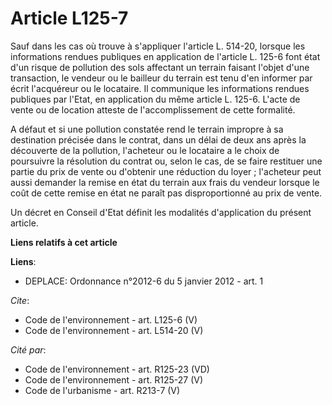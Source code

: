 # Article L125-7

Sauf dans les cas où trouve à s'appliquer l'article L. 514-20, lorsque les informations rendues publiques en application de
l'article L. 125-6 font état d'un risque de pollution des sols affectant un terrain faisant l'objet d'une transaction, le
vendeur ou le bailleur du terrain est tenu d'en informer par écrit l'acquéreur ou le locataire. Il communique les
informations rendues publiques par l'Etat, en application du même article L. 125-6. L'acte de vente ou de location atteste de
l'accomplissement de cette formalité. 

A défaut et si une pollution constatée rend le terrain impropre à sa destination précisée dans le contrat, dans un délai de
deux ans après la découverte de la pollution, l'acheteur ou le locataire a le choix de poursuivre la résolution du contrat
ou, selon le cas, de se faire restituer une partie du prix de vente ou d'obtenir une réduction du loyer ; l'acheteur peut
aussi demander la remise en état du terrain aux frais du vendeur lorsque le coût de cette remise en état ne paraît pas
disproportionné au prix de vente. 

Un décret en Conseil d'Etat définit les modalités d'application du présent article.

**Liens relatifs à cet article**

**Liens**:

  - DEPLACE: Ordonnance n°2012-6 du 5 janvier 2012 - art. 1

_Cite_:

  - Code de l'environnement - art. L125-6 (V)
  - Code de l'environnement - art. L514-20 (V)

_Cité par_:

  - Code de l'environnement - art. R125-23 (VD)
  - Code de l'environnement - art. R125-27 (V)
  - Code de l'urbanisme - art. R213-7 (V)

